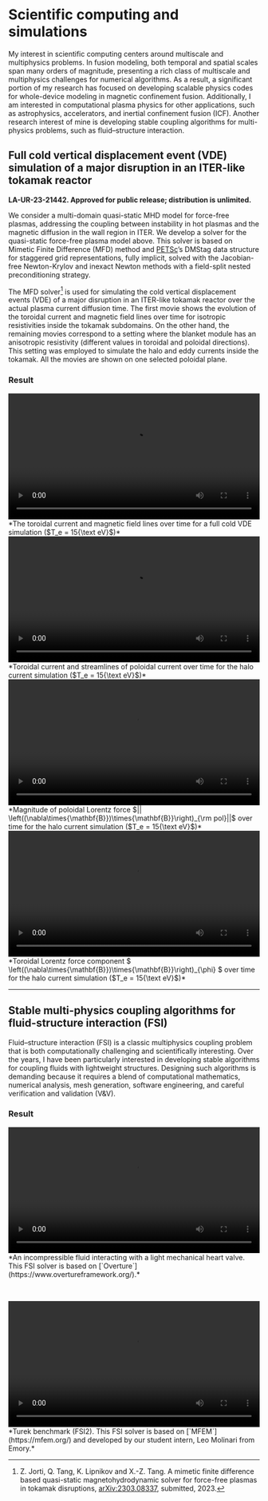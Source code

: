 # Scientific computing and simulations
My interest in scientific computing centers around multiscale and multiphysics problems. In fusion modeling, both temporal and spatial scales span many orders of magnitude, presenting a rich class of multiscale and multiphysics challenges for numerical algorithms. As a result, a significant portion of my research has focused on developing scalable physics codes for whole-device modeling in magnetic confinement fusion. Additionally, I am interested in computational plasma physics for other applications, such as astrophysics, accelerators, and inertial confinement fusion (ICF). Another research interest of mine is developing stable coupling algorithms for multi-physics problems, such as fluid–structure interaction.

## Full cold vertical displacement event (VDE) simulation of a major disruption in an ITER-like tokamak reactor

**LA-UR-23-21442. Approved for public release; distribution is unlimited.** 

We consider a multi-domain quasi-static MHD model for force-free plasmas, addressing the coupling between instability in hot plasmas and the magnetic diffusion in the wall region in ITER.
We develop a solver for the quasi-static force-free plasma model above. This solver is based on Mimetic Finite Difference (MFD) method and [PETSc](https://petsc.org)’s  DMStag data structure for staggered grid representations, fully implicit, solved with the Jacobian-free Newton-Krylov and inexact Newton methods with a field-split nested preconditioning strategy.

The MFD solver[^1] is used for simulating the cold vertical displacement events (VDE) of a major disruption in an ITER-like tokamak reactor over the actual plasma current diffusion time.
The first movie shows the evolution of the toroidal current and magnetic field lines over time for isotropic resistivities inside the tokamak subdomains. On the other hand, the remaining movies correspond to a setting where the blanket module has an anisotropic resistivity (different values in toroidal and poloidal directions). This setting was employed to simulate the halo and eddy currents inside the tokamak. All the movies are shown on one selected poloidal plane. 


### Result


<video controls preload="metadata" width="100%">
    <source src="../img/gallery/RJ_phi_10fps.mp4" type="video/mp4">
    Sorry, your browser doesn't support embedded videos.
</video>
*The toroidal current and magnetic field lines over time for a full cold VDE simulation ($T_e = 15{\text eV}$)*

<video controls preload="metadata" width="100%">
    <source src="../img/gallery/halo-eddy-current_10fps.mp4" type="video/mp4">
    Sorry, your browser doesn't support embedded videos.
</video>
*Toroidal current and streamlines of poloidal current over time for the halo current simulation ($T_e = 15{\text eV}$)*

<video controls preload="metadata" width="100%">
    <source src="../img/gallery/JxB-force_pol_10fps.mp4" type="video/mp4">
    Sorry, your browser doesn't support embedded videos.
</video>
*Magnitude of poloidal Lorentz force $|| \left((\nabla\times{\mathbf{B}})\times{\mathbf{B}}\right)_{\rm pol}||$ over time for the halo current simulation ($T_e = 15{\text eV}$)*

<video controls preload="metadata" width="100%">
    <source src="../img/gallery/JxB-force_phi_10fps.mp4" type="video/mp4">
    Sorry, your browser doesn't support embedded videos.
</video>
*Toroidal Lorentz force component $ \left((\nabla\times{\mathbf{B}})\times{\mathbf{B}}\right)_{\phi} $ over time for the halo current simulation ($T_e = 15{\text eV}$)*

----


## Stable multi-physics coupling algorithms for fluid-structure interaction (FSI)

Fluid–structure interaction (FSI) is a classic multiphysics coupling problem that is both computationally challenging and scientifically interesting. Over the years, I have been particularly interested in developing stable algorithms for coupling fluids with lightweight structures. Designing such algorithms is demanding because it requires a blend of computational mathematics, numerical analysis, mesh generation, software engineering, and careful verification and validation (V&V).

### Result

<video controls preload="metadata" width="100%">
    <source src="../img/gallery/heartValve_fixed.mp4" type="video/mp4">
    Sorry, your browser doesn't support embedded videos.
</video>
*An incompressible fluid interacting with a light mechanical heart valve. This FSI solver is based on [`Overture`](https://www.overtureframework.org/).*

&emsp;

<video controls preload="metadata" width="100%">
    <source src="../img/gallery/FSI2-Turek.mp4" type="video/mp4">
    Sorry, your browser doesn't support embedded videos.
</video>
*Turek benchmark (FSI2). This FSI solver is based on [`MFEM`](https://mfem.org/) and developed by our student intern, Leo Molinari from Emory.*

[^1]: Z. Jorti, Q. Tang, K. Lipnikov and X.-Z. Tang. A mimetic finite difference based quasi-static magnetohydrodynamic solver for force-free plasmas in tokamak disruptions, [arXiv:2303.08337](https://arxiv.org/abs/2303.08337), submitted, 2023.


<script type="text/x-mathjax-config">MathJax.Hub.Config({TeX: {equationNumbers: {autoNumber: "all"}}, tex2jax: {inlineMath: [['$','$']]}});</script>
<script type="text/javascript" src="https://cdnjs.cloudflare.com/ajax/libs/mathjax/2.7.2/MathJax.js?config=TeX-AMS_HTML"></script>
